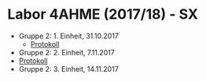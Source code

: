 # Labor 4AHME (2017/18) - SX

* Gruppe 2: 1. Einheit, 31.10.2017
  * [Protokoll](https://github.com/HTLMechatronics/m14-la1-sx/blob/moemim14/moemim14/Protokoll_31.10.2017.md)
* Gruppe 2: 2. Einheit, 7.11.2017  
 * [Protokoll](https://github.com/HTLMechatronics/m14-la1-sx/blob/moemim14/moemim14/Protokoll2_7.11.2017.md)
* Gruppe 2: 3. Einheit, 14.11.2017


